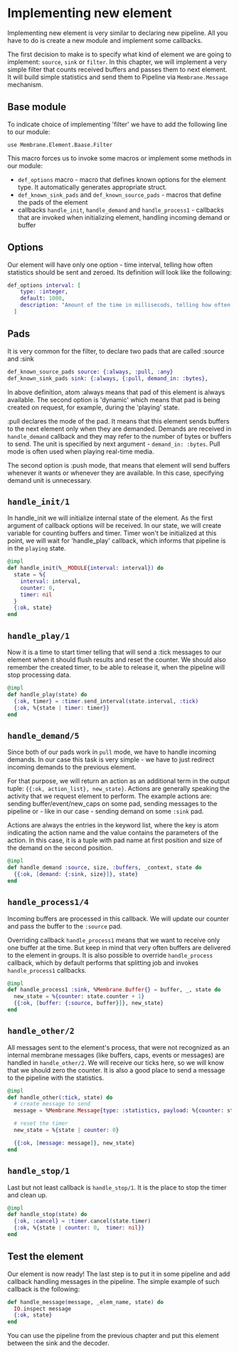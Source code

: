# Implementing new element

Implementing new element is very similar to declaring new pipeline. All you have to do is create a new module and implement some callbacks.

The first decision to make is to specify what kind of element we are going to implement: `source`, `sink` or `filter`. In this chapter, we will implement a very simple filter that counts received buffers and passes them to next element. It will build simple statistics and send them to Pipeline via `Membrane.Message` mechanism.

## Base module

To indicate choice of implementing 'filter' we have to add the following line to our module:
```
use Membrane.Element.Baase.Filter
```

This macro forces us to invoke some macros or implement some methods in our module:
* `def_options` macro - macro that defines known options for the element type. It automatically generates appropriate struct. 
* `def_known_sink_pads` and `def_known_source_pads` - macros that define the pads of the element
* callbacks `handle_init`, `handle_demand` and `handle_process1` - callbacks that are invoked when initializing element, handling incoming demand or buffer

## Options

Our element will have only one option - time interval, telling how often statistics should be sent and zeroed. Its definition will look like the following:

```elixir
def_options interval: [
    type: :integer, 
    default: 1000, 
    description: "Amount of the time in millisecods, telling how often statistics should be sent and zeroed"
  ] 
```

## Pads

It is very common for the filter, to declare two pads that are called :source and :sink 

```elixir
def_known_source_pads source: {:always, :pull, :any}
def_known_sink_pads sink: {:always, {:pull, demand_in: :bytes},
```

In above definition, atom :always means that pad of this element is always available. The second option is 'dynamic' which means that pad is being created on request, for example, during the 'playing' state.

:pull declares the mode of the pad. It means that this element sends buffers to the next element only when they are demanded. Demands are received in `handle_demand` callback and they may refer to the number of bytes or buffers to send. The unit is specified by next argument - `demand_in: :bytes`. Pull mode is often used when playing real-time media. 

The second option is :push mode, that means that element will send buffers whenever it wants or whenever they are available. In this case, specifying demand unit is unnecessary. 



## `handle_init/1`

In handle_init we will initialize internal state of the element. As the first argument of callback options will be received. In our state, we will create variable for counting buffers and timer. Timer won't be initialized at this point, we will wait for 'handle_play' callback, which informs that pipeline is in the `playing` state.

``` elixir
@impl
def handle_init(%__MODULE{interval: interval}) do
  state = %{
    interval: interval,
    counter: 0,
    timer: nil
  }
  {:ok, state}
end
```

## `handle_play/1`

Now it is a time to start timer telling that will send a :tick messages to our element when it should flush results and reset the counter. We should also remember the created timer, to be able to release it, when the pipeline will stop processing data.

```elixir
@impl
def handle_play(state) do
  {:ok, timer} = :timer.send_interval(state.interval, :tick)
  {:ok, %{state | timer: timer}}
end
```



## `handle_demand/5`

Since both of our pads work in `pull` mode, we have to handle incoming demands. In our case this task is very simple - we have to just redirect incoming demands to the previous element.

For that purpose, we will return an action as an additional term in the output tuple: `{{:ok, action_list}, new_state}`.
Actions are generally speaking the activity that we request element to perform. The example actions are: sending buffer/event/new_caps on some pad, sending messages to the pipeline or - like in our case - sending demand on some `:sink` pad.

Actions are always the entries in the keyword list, where the key is atom indicating the action name and the value contains the parameters of the action. In this case, it is a tuple with pad name at first position and size of the demand on the second position. 

```elixir
@impl
def handle_demand :source, size, :buffers, _context, state do
  {{:ok, [demand: {:sink, size}]}, state}
end
```


## `handle_process1/4`

Incoming buffers are processed in this callback. We will update our counter and pass the buffer to the `:source` pad. 

Overriding callback `handle_process1` means that we want to receive only one buffer at the time. But keep in mind that very often buffers are delivered to the element in groups. It is also possible to override `handle_process` callback, which by default performs that splitting job and invokes `handle_process1` callbacks.

```elixir
@impl
def handle_process1 :sink, %Membrane.Buffer{} = buffer, _, state do
  new_state = %{counter: state.counter + 1}
  {{:ok, [buffer: {:source, buffer}]}, new_state}
end
```

## `handle_other/2`

All messages sent to the element's process, that were not recognized as an internal membrane messages (like buffers, caps, events or messages) are handled in `handle_other/2`. 
We will receive our ticks here, so we will know that we should zero the counter. It is also a good place to send a message to the pipeline with the statistics.

```elixir
@impl
def handle_other(:tick, state) do
  # create message to send
  message = %Membrane.Message{type: :statistics, payload: %{counter: state.counter}}

  # reset the timer
  new_state = %{state | counter: 0}

  {{:ok, [message: message]}, new_state}
end
```

## `handle_stop/1`
Last but not least callback is `handle_stop/1`. It is the place to stop the timer and clean up.

```elixir
@impl
def handle_stop(state) do
  {:ok, :cancel} = :timer.cancel(state.timer)
  {:ok, %{state | counter: 0,  timer: nil}}
end
```



## Test the element

Our element is now ready! The last step is to put it in some pipeline and add callback handling messages in the pipeline. The simple example of such callback is the following:
```elixir
def handle_message(message, _elem_name, state) do
  IO.inspect message
  {:ok, state}
end
```

You can use the pipeline from the previous chapter and put this element between the sink and the decoder.

